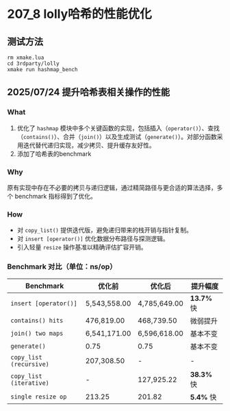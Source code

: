 # 207_8 lolly哈希的性能优化

## 测试方法
```shell
rm xmake.lua
cd 3rdparty/lolly
xmake run hashmap_bench
```

## 2025/07/24 提升哈希表相关操作的性能

### What

1. 优化了 `hashmap` 模块中多个关键函数的实现，包括插入（`operator()`）、查找（`contains()`）、合并（`join()`）以及生成测试（`generate()`）。对部分函数采用迭代替代递归实现，减少拷贝、提升缓存友好性。
2. 添加了哈希表的benchmark

### Why

原有实现中存在不必要的拷贝与递归逻辑，通过精简路径与更合适的算法选择，多个 benchmark 指标得到了优化。

### How

* 对 `copy_list()` 提供迭代版，避免递归带来的栈开销与指针复制。
* 对 `insert [operator()]` 优化数据分布路径与探测逻辑。
* 引入轻量 `resize` 操作基准以精确评估扩容开销。

### Benchmark 对比（单位：ns/op）

| Benchmark               | 优化前          | 优化后          | 提升幅度        |
| ----------------------- | ------------ | ------------ | ----------- |
| `insert [operator()]`   | 5,543,558.00 | 4,785,649.00 | **13.7%** 快 |
| `contains() hits`       | 476,819.00   | 468,739.50   | 微弱提升        |
| `join() two maps`       | 6,541,171.00 | 6,596,618.00 | 基本不变     |
| `generate()`            | 0.75         | 0.75         | 基本不变         |
| `copy_list (recursive)` | 207,308.50   | -            | -           |
| `copy_list (iterative)` | -            | 127,925.22   | **38.3%** 快 |
| `single resize op`      | 213.25       | 201.82       | **5.4%** 快  |
